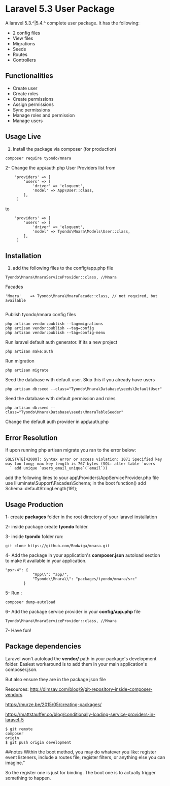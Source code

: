 # Laravel 5.3 User Package

A laravel 5.3.^|5.4.^ complete user package. It has the following:
- 2 config files
- View files
- Migrations
- Seeds
- Routes
- Controllers
## Functionalities
- Create user
- Create roles
- Create permissions
- Assign permissions
- Sync permissions
- Manage roles and permission
- Manage users
## Usage Live

1. Install the package via composer (for production)
````
composer require tyondo/mnara
````

2- Change the app/auth.php User Providers list from
````
    'providers' => [
        'users' => [
            'driver' => 'eloquent',
            'model' => App\User::class,
        ],
     ]
````
to
````
    'providers' => [
        'users' => [
            'driver' => 'eloquent',
            'model' => Tyondo\Mnara\Models\User::class,
        ],
     ]
````
## Installation
1. add the following files to the config/app.php file
````
Tyondo\Mnara\MnaraServiceProvider::class, //Mnara
````
Facades
````
'Mnara'    => Tyondo\Mnara\MnaraFacade::class, // not required, but available
    
````
Publish tyondo/mnara config files
````
php artisan vendor:publish --tag=migrations
php artisan vendor:publish --tag=config
php artisan vendor:publish --tag=config-menu
````
Run laravel default auth generator. If its a new project
````
php artisan make:auth
````
Run migration
````
php artisan migrate
````
Seed the database with default user. Skip this if you already have users
````
php artisan db:seed --class="Tyondo\Mnara\Database\seeds\DefaultUser"
````
Seed the database with default permission and roles
````
php artisan db:seed --class="Tyondo\Mnara\Database\seeds\MnaraTableSeeder"
````
Change the default auth provider in app\auth.php

## Error Resolution
If upon running php artisan migrate you ran to the error below:
````
SQLSTATE[42000]: Syntax error or access violation: 1071 Specified key was too long; max key length is 767 bytes (SQL: alter table `users
  ` add unique `users_email_unique`(`email`))
````
add the following lines to your app\Providers\AppServiceProvider.php file
use Illuminate\Support\Facades\Schema;
in the boot function() add Schema::defaultStringLength(191);
  
## Usage Production
1- create **packages** folder in the root directory of your laravel installation

2- inside package create **tyondo** folder.
 
3- inside **tyondo** folder run:
````
git clone https://github.com/Rndwiga/mnara.git
````

4- Add the package in your application's **composer.json** autoload section to make it available in your application. 
```
"psr-4": {
            "App\\": "app/",
            "Tyondo\\Mnara\\": "packages/tyondo/mnara/src"
        }
```

5- Run :

```
composer dump-autoload
```

6- Add the package service provider in your **config/app.php** file
````
Tyondo\Mnara\MnaraServiceProvider::class, //Mnara
````

7- Have fun!

## Package dependencies

Laravel won't autoload the **vendor/** path in your package's development folder. Easiest workaround is to add them in your main application's composer.json.

But also ensure they are in the package json file

Resources:
http://dimsav.com/blog/9/git-repository-inside-composer-vendors

https://murze.be/2015/05/creating-packages/

https://mattstauffer.co/blog/conditionally-loading-service-providers-in-laravel-5
````````
$ git remote
composer
origin
$ git push origin development
````````


##notes
Within the boot method, you may do whatever you like: register event listeners, include a routes file, register filters, or anything else you can imagine.”

So the register one is just for binding. The boot one is to actually trigger something to happen.